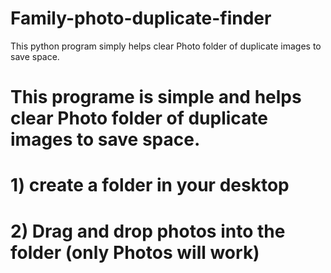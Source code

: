 # Family-photo-duplicate-finder
This python program simply helps clear Photo folder of duplicate images to save space.
# This programe is simple and helps clear Photo folder of duplicate images to save space.
# 1) create a folder in your desktop
# 2) Drag and drop photos into the folder (only Photos will work)
